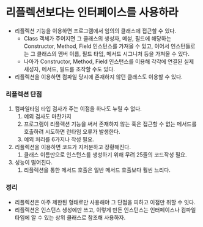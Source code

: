# 리플렉션보다는 인터페이스를 사용하라

* 리플렉션 기능을 이용하면 프로그램에서 임의의 클래스에 접근할 수 있다.
  * Class 객체가 주어지면 그 클래스의 생성자, 메섣, 필드에 해당하는 Constructor, Method, Field 인스턴스를 가져올 수 있고,
    이어서 인스턴들로는 그 클래스의 멤버 이름, 필드 타입, 메서드 시그니처 등을 가져올 수 있다.
  * 나아가 Constructor, Method, Field 인스턴스를 이용해 각각에 연결된 실제 새성자, 메서드, 필드를 조작할 수도 있다.
* 리플렉션을 이용하면 컴파일 당시에 존재하지 않던 클래스도 이용할 수 있다.

### 리플렉션 단점
1. 컴파일타임 타입 검사가 주는 이점을 하나도 누릴 수 없다.
   1. 예외 검사도 마찬가지
   2. 프로그램이 리플렉션 기능을 써서 존재하지 않는 혹은 접근할 수 없는 메서드를 호출하려 시도하면 런타임 오류가 발생한다.
   3. 예외 처리를 6가지나 작성 필요.
2. 리플렉션을 이용하면 코드가 지저분하고 장황해진다.
   1. 클래스 이름만으로 인스턴스를 생성하기 위해 무려 25줄의 코드작성 필요.
3. 성능이 떨어진다.
   1. 리플렉션을 통한 메서드 호출은 일반 메서드 호출보다 훨씬 느리다.
####
   
### 정리
* 리플렉션은 아주 제한된 형태로만 사용해야 그 단점을 피하고 이점만 취할 수 잇다.
* 리플렉션은 인스턴스 생성에만 쓰고, 이렇게 만든 인스턴스는 인터페이스나 컴파일타임에 알 수 있는 상위 클래스로 참조해 사용하자.